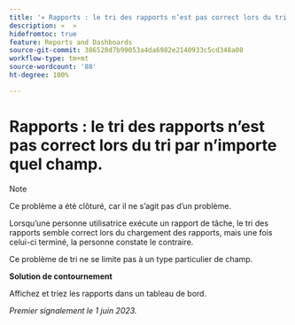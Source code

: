 ```yaml
---
title: '« Rapports : le tri des rapports n’est pas correct lors du tri par n’importe quel champ. »'
description: «  »
hidefromtoc: true
feature: Reports and Dashboards
source-git-commit: 386528d7b99053a4da6982e2140933c5cd348a08
workflow-type: tm+mt
source-wordcount: '88'
ht-degree: 100%

---
```



# Rapports : le tri des rapports n’est pas correct lors du tri par n’importe quel champ.

>[!NOTE]
>
>Ce problème a été clôturé, car il ne s’agit pas d’un problème.

Lorsqu’une personne utilisatrice exécute un rapport de tâche, le tri des rapports semble correct lors du chargement des rapports, mais une fois celui-ci terminé, la personne constate le contraire.

Ce problème de tri ne se limite pas à un type particulier de champ.

**Solution de contournement**

Affichez et triez les rapports dans un tableau de bord.

_Premier signalement le 1 juin 2023._
